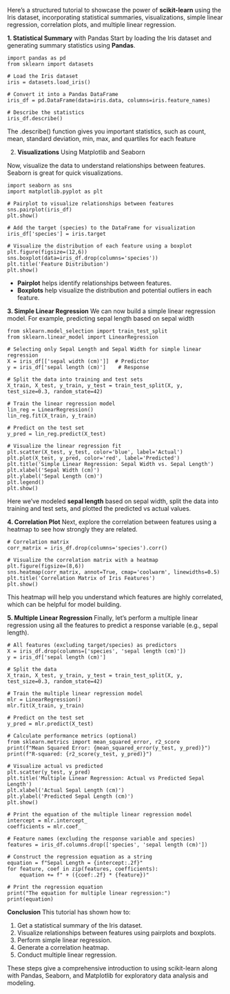 

Here’s a structured tutorial to showcase the power of **scikit-learn** using the Iris dataset, incorporating statistical summaries, visualizations, simple linear regression, correlation plots, and multiple linear regression.


**1. Statistical Summary** with Pandas
Start by loading the Iris dataset and generating summary statistics using **Pandas**.

```{python}
import pandas as pd
from sklearn import datasets

# Load the Iris dataset
iris = datasets.load_iris()

# Convert it into a Pandas DataFrame
iris_df = pd.DataFrame(data=iris.data, columns=iris.feature_names)

# Describe the statistics
iris_df.describe()
```

The .describe() function gives you important statistics, such as count, mean, standard deviation, min, max, and quartiles for each feature

2. **Visualizations** Using Matplotlib and Seaborn

Now, visualize the data to understand relationships between features. Seaborn is great for quick visualizations.

```{python}
import seaborn as sns
import matplotlib.pyplot as plt

# Pairplot to visualize relationships between features
sns.pairplot(iris_df)
plt.show()

# Add the target (species) to the DataFrame for visualization
iris_df['species'] = iris.target

# Visualize the distribution of each feature using a boxplot
plt.figure(figsize=(12,6))
sns.boxplot(data=iris_df.drop(columns='species'))
plt.title('Feature Distribution')
plt.show()
```

- **Pairplot** helps identify relationships between features.
- **Boxplots** help visualize the distribution and potential outliers in each feature.

**3. Simple Linear Regression**
We can now build a simple linear regression model. For example, predicting sepal length based on sepal width

```{python}
from sklearn.model_selection import train_test_split
from sklearn.linear_model import LinearRegression

# Selecting only Sepal Length and Sepal Width for simple linear regression
X = iris_df[['sepal width (cm)']]  # Predictor
y = iris_df['sepal length (cm)']    # Response

# Split the data into training and test sets
X_train, X_test, y_train, y_test = train_test_split(X, y, test_size=0.3, random_state=42)

# Train the linear regression model
lin_reg = LinearRegression()
lin_reg.fit(X_train, y_train)

# Predict on the test set
y_pred = lin_reg.predict(X_test)

# Visualize the linear regression fit
plt.scatter(X_test, y_test, color='blue', label='Actual')
plt.plot(X_test, y_pred, color='red', label='Predicted')
plt.title('Simple Linear Regression: Sepal Width vs. Sepal Length')
plt.xlabel('Sepal Width (cm)')
plt.ylabel('Sepal Length (cm)')
plt.legend()
plt.show()
```

Here we’ve modeled **sepal length** based on sepal width, split the data into training and test sets, and plotted the predicted vs actual values.

**4. Correlation Plot**
Next, explore the correlation between features using a heatmap to see how strongly they are related.

```{python}
# Correlation matrix
corr_matrix = iris_df.drop(columns='species').corr()

# Visualize the correlation matrix with a heatmap
plt.figure(figsize=(8,6))
sns.heatmap(corr_matrix, annot=True, cmap='coolwarm', linewidths=0.5)
plt.title('Correlation Matrix of Iris Features')
plt.show()
```

This heatmap will help you understand which features are highly correlated, which can be helpful for model building.

**5. Multiple Linear Regression**
Finally, let’s perform a multiple linear regression using all the features to predict a response variable (e.g., sepal length).

```{python}
# All features (excluding target/species) as predictors
X = iris_df.drop(columns=['species', 'sepal length (cm)'])
y = iris_df['sepal length (cm)']

# Split the data
X_train, X_test, y_train, y_test = train_test_split(X, y, test_size=0.3, random_state=42)

# Train the multiple linear regression model
mlr = LinearRegression()
mlr.fit(X_train, y_train)

# Predict on the test set
y_pred = mlr.predict(X_test)

# Calculate performance metrics (optional)
from sklearn.metrics import mean_squared_error, r2_score
print(f"Mean Squared Error: {mean_squared_error(y_test, y_pred)}")
print(f"R-squared: {r2_score(y_test, y_pred)}")

# Visualize actual vs predicted
plt.scatter(y_test, y_pred)
plt.title('Multiple Linear Regression: Actual vs Predicted Sepal Length')
plt.xlabel('Actual Sepal Length (cm)')
plt.ylabel('Predicted Sepal Length (cm)')
plt.show()

# Print the equation of the multiple linear regression model
intercept = mlr.intercept_
coefficients = mlr.coef_

# Feature names (excluding the response variable and species)
features = iris_df.columns.drop(['species', 'sepal length (cm)'])

# Construct the regression equation as a string
equation = f"Sepal Length = {intercept:.2f}"
for feature, coef in zip(features, coefficients):
    equation += f" + ({coef:.2f} * {feature})"

# Print the regression equation
print("The equation for multiple linear regression:")
print(equation)
```

**Conclusion**
This tutorial has shown how to:
1. Get a statistical summary of the Iris dataset.
2. Visualize relationships between features using pairplots and boxplots.
3. Perform simple linear regression.
4. Generate a correlation heatmap.
5. Conduct multiple linear regression.

These steps give a comprehensive introduction to using scikit-learn along with Pandas, Seaborn, and Matplotlib for exploratory data analysis and modeling.


